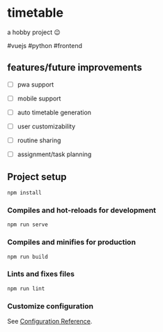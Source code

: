 # timetable
a hobby project 😉

#vuejs #python  #frontend

## features/future improvements

- [ ] pwa support
- [ ] mobile support
- [ ] auto timetable generation
- [ ] user customizability
- [ ] routine sharing
- [ ] assignment/task planning



## Project setup
```
npm install
```

### Compiles and hot-reloads for development
```
npm run serve
```

### Compiles and minifies for production
```
npm run build
```

### Lints and fixes files
```
npm run lint
```

### Customize configuration
See [Configuration Reference](https://cli.vuejs.org/config/).
